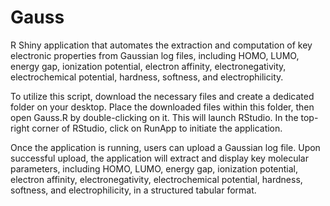 # Gauss
R Shiny application that automates the extraction and computation of key electronic properties from Gaussian log files, including HOMO, LUMO, energy gap, ionization potential, electron affinity, electronegativity, electrochemical potential, hardness, softness, and electrophilicity. 

To utilize this script, download the necessary files and create a dedicated folder on your desktop. Place the downloaded files within this folder, then open Gauss.R by double-clicking on it. This will launch RStudio. In the top-right corner of RStudio, click on RunApp to initiate the application.

Once the application is running, users can upload a Gaussian log file. Upon successful upload, the application will extract and display key molecular parameters, including HOMO, LUMO, energy gap, ionization potential, electron affinity, electronegativity, electrochemical potential, hardness, softness, and electrophilicity, in a structured tabular format.
